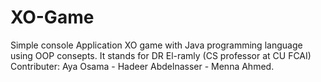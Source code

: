 # XO-Game
Simple console Application XO game with Java programming language using OOP consepts. 
It stands for DR El-ramly (CS professor at CU FCAI)
Contributer: Aya Osama - Hadeer Abdelnasser - Menna Ahmed.

